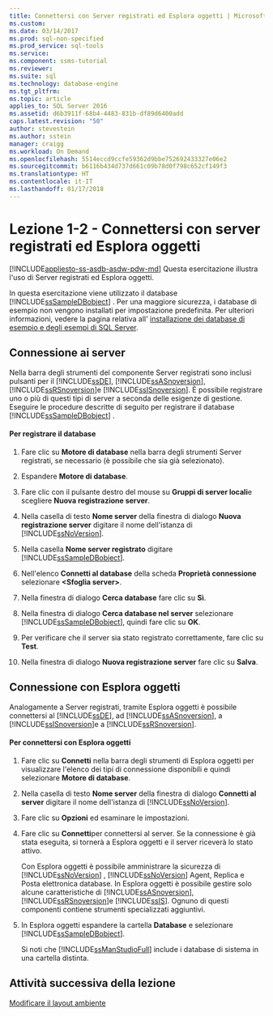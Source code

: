 ```yaml
---
title: Connettersi con Server registrati ed Esplora oggetti | Microsoft Docs
ms.custom: 
ms.date: 03/14/2017
ms.prod: sql-non-specified
ms.prod_service: sql-tools
ms.service: 
ms.component: ssms-tutorial
ms.reviewer: 
ms.suite: sql
ms.technology: database-engine
ms.tgt_pltfrm: 
ms.topic: article
applies_to: SQL Server 2016
ms.assetid: d6b3911f-68b4-4483-831b-df89d6400add
caps.latest.revision: "50"
author: stevestein
ms.author: sstein
manager: craigg
ms.workload: On Demand
ms.openlocfilehash: 5514eccd9ccfe59362d9bbe752692433327e06e2
ms.sourcegitcommit: b6116b434d737d661c09b78d0f798c652cf149f3
ms.translationtype: HT
ms.contentlocale: it-IT
ms.lasthandoff: 01/17/2018
---
```

# <a name="lesson-1-2---connect-with-registered-servers-and-object-explorer"></a>Lezione 1-2 - Connettersi con server registrati ed Esplora oggetti
[!INCLUDE[appliesto-ss-asdb-asdw-pdw-md](../../includes/appliesto-ss-asdb-asdw-pdw-md.md)] Questa esercitazione illustra l'uso di Server registrati ed Esplora oggetti.  
  
In questa esercitazione viene utilizzato il database [!INCLUDE[ssSampleDBobject](../../includes/sssampledbobject-md.md)] . Per una maggiore sicurezza, i database di esempio non vengono installati per impostazione predefinita. Per ulteriori informazioni, vedere la pagina relativa all' [installazione dei database di esempio e degli esempi di SQL Server](http://sqlserversamples.codeplex.com).  
  
## <a name="connecting-to-servers"></a>Connessione ai server  
Nella barra degli strumenti del componente Server registrati sono inclusi pulsanti per il [!INCLUDE[ssDE](../../includes/ssde-md.md)], [!INCLUDE[ssASnoversion](../../includes/ssasnoversion-md.md)], [!INCLUDE[ssRSnoversion](../../includes/ssrsnoversion-md.md)]e [!INCLUDE[ssISnoversion](../../includes/ssisnoversion-md.md)]. È possibile registrare uno o più di questi tipi di server a seconda delle esigenze di gestione. Eseguire le procedure descritte di seguito per registrare il database [!INCLUDE[ssSampleDBobject](../../includes/sssampledbobject-md.md)] .  
  
#### <a name="to-register-the-database"></a>Per registrare il database  
  
1.  Fare clic su **Motore di database** nella barra degli strumenti Server registrati, se necessario (è possibile che sia già selezionato).  
  
2.  Espandere **Motore di database**.  
  
3.  Fare clic con il pulsante destro del mouse su **Gruppi di server locali**e scegliere **Nuova registrazione server**.  
  
4.  Nella casella di testo **Nome server** della finestra di dialogo **Nuova registrazione server** digitare il nome dell'istanza di [!INCLUDE[ssNoVersion](../../includes/ssnoversion-md.md)].  
  
5.  Nella casella **Nome server registrato** digitare [!INCLUDE[ssSampleDBobject](../../includes/sssampledbobject-md.md)].  
  
6.  Nell'elenco **Connetti al database** della scheda **Proprietà connessione** selezionare **\<Sfoglia server>**.  
  
7.  Nella finestra di dialogo **Cerca database** fare clic su **Sì**.  
  
8.  Nella finestra di dialogo **Cerca database nel server** selezionare [!INCLUDE[ssSampleDBobject](../../includes/sssampledbobject-md.md)], quindi fare clic su **OK**.  
  
9. Per verificare che il server sia stato registrato correttamente, fare clic su **Test**.  
  
10. Nella finestra di dialogo **Nuova registrazione server** fare clic su **Salva**.  
  
## <a name="connecting-with-object-explorer"></a>Connessione con Esplora oggetti  
Analogamente a Server registrati, tramite Esplora oggetti è possibile connettersi al [!INCLUDE[ssDE](../../includes/ssde-md.md)], ad [!INCLUDE[ssASnoversion](../../includes/ssasnoversion-md.md)], a [!INCLUDE[ssISnoversion](../../includes/ssisnoversion-md.md)]e a [!INCLUDE[ssRSnoversion](../../includes/ssrsnoversion-md.md)].  
  
#### <a name="to-connect-with-object-explorer"></a>Per connettersi con Esplora oggetti  
  
1.  Fare clic su **Connetti** nella barra degli strumenti di Esplora oggetti per visualizzare l'elenco dei tipi di connessione disponibili e quindi selezionare **Motore di database**.  
  
2.  Nella casella di testo **Nome server** della finestra di dialogo **Connetti al server** digitare il nome dell'istanza di [!INCLUDE[ssNoVersion](../../includes/ssnoversion-md.md)].  
  
3.  Fare clic su **Opzioni** ed esaminare le impostazioni.  
  
4.  Fare clic su **Connetti**per connettersi al server. Se la connessione è già stata eseguita, si tornerà a Esplora oggetti e il server riceverà lo stato attivo.  
  
    Con Esplora oggetti è possibile amministrare la sicurezza di [!INCLUDE[ssNoVersion](../../includes/ssnoversion-md.md)] , [!INCLUDE[ssNoVersion](../../includes/ssnoversion-md.md)] Agent, Replica e Posta elettronica database. In Esplora oggetti è possibile gestire solo alcune caratteristiche di [!INCLUDE[ssASnoversion](../../includes/ssasnoversion-md.md)], [!INCLUDE[ssRSnoversion](../../includes/ssrsnoversion-md.md)]e [!INCLUDE[ssIS](../../includes/ssis-md.md)]. Ognuno di questi componenti contiene strumenti specializzati aggiuntivi.  
  
5.  In Esplora oggetti espandere la cartella **Database** e selezionare [!INCLUDE[ssSampleDBobject](../../includes/sssampledbobject-md.md)].  
  
    Si noti che [!INCLUDE[ssManStudioFull](../../includes/ssmanstudiofull-md.md)] include i database di sistema in una cartella distinta.  
  
## <a name="next-task-in-lesson"></a>Attività successiva della lezione  
[Modificare il layout ambiente](../../tools/sql-server-management-studio/lesson-1-3-change-the-environment-layout.md)  
  
  
  
